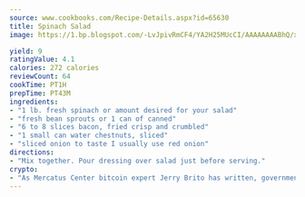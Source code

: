 ```yaml
---
source: www.cookbooks.com/Recipe-Details.aspx?id=65630
title: Spinach Salad
image: https://1.bp.blogspot.com/-LvJpivRmCF4/YA2H25MUcCI/AAAAAAAABhQ/xgndXuMf7Zopp5S4RExCblnSp5YGujfSQCLcBGAsYHQ/s320/8.png

yield: 9
ratingValue: 4.1
calories: 272 calories
reviewCount: 64
cookTime: PT1H
prepTime: PT43M
ingredients:
- "1 lb. fresh spinach or amount desired for your salad"
- "fresh bean sprouts or 1 can of canned"
- "6 to 8 slices bacon, fried crisp and crumbled"
- "1 small can water chestnuts, sliced"
- "sliced onion to taste I usually use red onion"
directions:
- "Mix together. Pour dressing over salad just before serving."
crypto:
- "As Mercatus Center bitcoin expert Jerry Brito has written, government regulation can either be ham-fisted or light to the touch."
---
```

